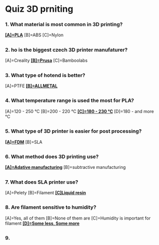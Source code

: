 # Quiz 3D prniting
### 1. What material is most common in 3D printing?
<ins>**[A]=PLA**</ins> 
[B]=ABS 
[C]=Nylon
##
### 2. ho is the biggest czech 3D printer manufaturer?
[A]=Creality 
<ins>**[B]=Prusa**</ins>
[C]=Bamboolabs
##
### 3. What type of hotend is better?
[A]=PTFE 
<ins>**[B]=ALLMETAL**</ins>
##
### 4. What temperature range is used the most for PLA?
[A]=120 - 250 °C 
[B]=200 - 220 °C 
<ins>**[C]=180 - 230 °C**</ins> 
[D]=180 - and more °C
##
### 5. What type of 3D printer is easier for post processing?
<ins>**[A]=FDM**</ins>
[B]=SLA
##
### 6. What method does 3D printing use?
<ins>**[A]=Adative manufacturing**</ins>
[B]=subtractive manufacturing
##
### 7. What does SLA printer use?
[A]=Pelety
[B]=Filament
<ins>**[C]Liquid resin**</ins>
##
### 8. Are filament sensitive to humidity?
[A]=Yes, all of them
[B]=None of them are
[C]=Humidity is important for filament
<ins>**[D]=Some less, Some more**</ins>
##
### 9. 




